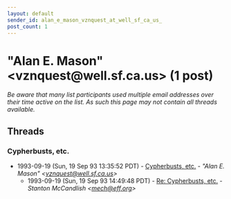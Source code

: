 ```yaml
---
layout: default
sender_id: alan_e_mason_vznquest_at_well_sf_ca_us_
post_count: 1
---
```


# "Alan E. Mason" <vznquest<span>@</span>well.sf.ca.us> (1 post)

_Be aware that many list participants used multiple email addresses over their time active on the list. As such this page may not contain all threads available._

## Threads

### Cypherbusts, etc.
+ 1993-09-19 (Sun, 19 Sep 93 13:35:52 PDT) - [Cypherbusts, etc.](/archive/1993/09/4c8750a8c24c9fd98f563f790206cf2d8de13d7175a2121f1e37b10a6537d67d) - _"Alan E. Mason" \<vznquest@well.sf.ca.us\>_
  + 1993-09-19 (Sun, 19 Sep 93 14:49:48 PDT) - [Re: Cypherbusts, etc.](/archive/1993/09/ce584dfa4964cf0222f3bb88baf5b0f98f571b5daaf971b562dd9efc1c0b3c78) - _Stanton McCandlish \<mech@eff.org\>_

